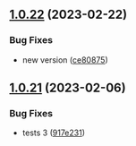 ## [1.0.22](https://github.com/bee7ch7/aws/compare/v1.0.21...v1.0.22) (2023-02-22)


### Bug Fixes

* new version ([ce80875](https://github.com/bee7ch7/aws/commit/ce80875fde3a950a11d425bf335b5025cdd6b8d9))

## [1.0.21](https://github.com/bee7ch7/aws/compare/v1.0.20...v1.0.21) (2023-02-06)


### Bug Fixes

* tests 3 ([917e231](https://github.com/bee7ch7/aws/commit/917e231a5ef96f067fd1dd056f5ad940a38e2db7))

